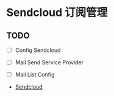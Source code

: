 # Sendcloud 订阅管理

## TODO

- [ ] Config Sendcloud
- [ ] Mail Send Service Provider
- [ ] Mail List Config


- [Sendcloud](https://www.sendcloud.net/)
